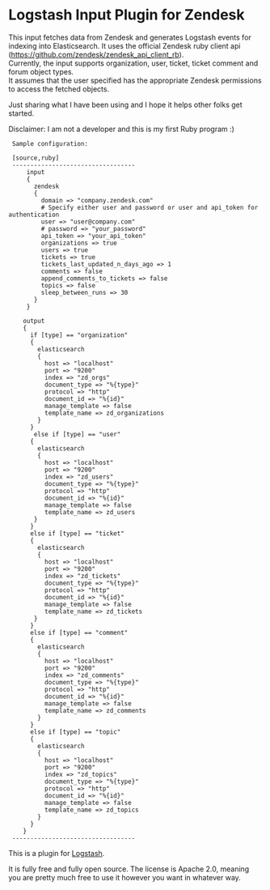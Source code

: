 # Logstash Input Plugin for Zendesk

This input fetches data from Zendesk and generates Logstash events for indexing into Elasticsearch.
It uses the official Zendesk ruby client api (https://github.com/zendesk/zendesk_api_client_rb).  
Currently, the input supports organization, user, ticket, ticket comment and forum object types.  
It assumes that the user specified has the appropriate Zendesk permissions to access the fetched objects.

Just sharing what I have been using and I hope it helps other folks get started.

Disclaimer:  I am not a developer and this is my first Ruby program :)

```
 Sample configuration:

 [source,ruby]
 ----------------------------------
     input 
     { 
       zendesk
       {
         domain => "company.zendesk.com"
         # Specify either user and password or user and api_token for authentication
         user => "user@company.com"
         # password => "your_password"
         api_token => "your_api_token"
         organizations => true
         users => true
         tickets => true
         tickets_last_updated_n_days_ago => 1
         comments => false
         append_comments_to_tickets => false
         topics => false
         sleep_between_runs => 30
       }
     }

    output 
    {
      if [type] == "organization"
      {
        elasticsearch
        {
          host => "localhost"
          port => "9200"
          index => "zd_orgs"
          document_type => "%{type}"
          protocol => "http"
          document_id => "%{id}"
          manage_template => false
          template_name => zd_organizations
        }
      }
       else if [type] == "user"
      {
        elasticsearch
        {
          host => "localhost"
          port => "9200"
          index => "zd_users"
          document_type => "%{type}"
          protocol => "http"
          document_id => "%{id}"
          manage_template => false
          template_name => zd_users
       }   
      } 
      else if [type] == "ticket"
      {    
        elasticsearch
        {
          host => "localhost"
          port => "9200"
          index => "zd_tickets"
          document_type => "%{type}"
          protocol => "http"
          document_id => "%{id}"
          manage_template => false
          template_name => zd_tickets
       }   
      } 
      else if [type] == "comment"
      {
        elasticsearch
        {
          host => "localhost"
          port => "9200"
          index => "zd_comments"
          document_type => "%{type}"
          protocol => "http"
          document_id => "%{id}"
          manage_template => false
          template_name => zd_comments
        }  
      }
      else if [type] == "topic"
      {
        elasticsearch
        {
          host => "localhost"
          port => "9200"
          index => "zd_topics"
          document_type => "%{type}"
          protocol => "http"
          document_id => "%{id}"
          manage_template => false
          template_name => zd_topics
        }  
      }  
    }
 ----------------------------------
```

This is a plugin for [Logstash](https://github.com/elastic/logstash).

It is fully free and fully open source. The license is Apache 2.0, meaning you are pretty much free to use it however you want in whatever way.


